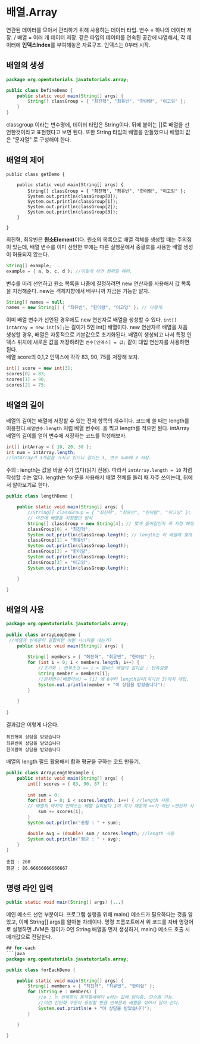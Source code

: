 # 배열.Array
연관된 데이터를 모아서 관리하기 위해 사용하는 데이터 타입.
변수 = 하나의 데이터 저장. / 배열 = 여러 개 데이터 저장.
같은 타입의 데이터를 연속된 공간에 나열해서, 각 데이터에 **인덱스Index**를 부여해놓은 자료구조. 인덱스는 0부터 시작.

## 배열의 생성

```java
package org.opentutorials.javatutorials.array;

public class DefineDemo {
	public static void main(String[] args) {
		String[] classGroup = { "최진혁", "최유빈", "한아람", "이고잉" };
	}
}
```
classgroup 이라는 변수명에, 데이터 타입은 String이다. 뒤에 붙이는 []로 배열을 선언한것이라고 표현했다고 보면 된다.
또한 String 타입의 배열을 만들었으니 배열의 값은 "문자열" 로 구성해야 한다.
	

## 배열의 제어

```
public class getDemo {

	public static void main(String[] args) {
		String[] classGroup = { "최진혁", "최유빈", "한이람", "이고잉" };
		System.out.println(classGroup[0]); 
		System.out.println(classGroup[1]);
		System.out.println(classGroup[2]);
		System.out.println(classGroup[3]);
	}

}
```
최진혁, 최유빈은 **원소Element**이다.
원소의 목록으로 배열 객체를 생성할 때는 주의점이 있는데, 배열 변수를 이미 선언한 후에는 다른 실행문에서 중괄호를 사용한 배열 생성이 허용되지 않는다.
```java
String[] example;
example = { a, b, c, d ); //이렇게 하면 컴파일 에러.
```
변수를 미리 선언하고 원소 목록을 나중에 결정하려면 new 연산자를 사용해서 값 목록을 지정해준다. new는 객체지향에서 배우니까 지금은 기능만 알자.
```java
String[] names = null;
names = new String[] { "최유빈", "한이람", "이고잉" }; // 이렇게.
```
이미 배열 변수가 선언된 경우에도 new 연산자로 배열을 생성할 수 있다. `int[] intArray = new int[5];`는 길이가 5인 int[] 배열이다. new 연산자로 배열을 처음 생성할 경우, 배열은 자동적으로 기본값으로 초기화된다. 배열이 생성되고 나서 특정 인덱스 위치에 새로운 값을 저장하려면 `변수[인덱스] = 값;` 같이 대입 연산자를 사용하면 된다.   
배열 score의 0,1,2 인덱스에 각각 83, 90, 75를 저장해 보자.
```java
int[] score = new int[3];
scores[0] = 83;
scores[1] = 90;
scores[2] = 75;
```
## 배열의 길이
배열의 길이는 배열에 저장할 수 있는 전체 항목의 개수이다. 코드에 쓸 때는 length를 이용한다.`배열변수.length` 처럼 배열 변수에 .을 찍고 length를 적으면 된다. intArray 배열의 길이를 얻어 변수에 저장하는 코드를 작성해보자.
```java
int[] intArray = { 10, 20, 30 };
int num = intArray.length;
//intArray가 3개값을 가지고 있으니 길이는 3, 변수 num에 3 저장.
```
주의 : length는 값을 바꿀 수가 없다(읽기 전용). 따라서 `intArray.length = 10` 처럼 작성할 수는 없다. length는 for문을 사용해서 배열 전체를 돌리 때 자주 쓰이는데, 뒤에서 알아보기로 한다.

```java
public class lengthDemo {

	public static void main(String[] args) {
		//String[] classGroup = { "최진혁", "최유빈", "한아람", "이고잉" };
		// 이전에 배열을 지정했던 방식
		String[] classGroup = new String[4]; // 몇개 들어갈건지 꼭 지정 해줘야 함.
		classGroup[0] = "최진혁";
		System.out.println(classGroup.length); // length는 이 배열에 몇개 들어가는지 알려줌. 최진혁0 이 아닌 배열 개수4가 출력됨.
		classGroup[1] = "최유빈";
		System.out.println(classGroup.length);
		classGroup[2] = "한이람";
		System.out.println(classGroup.length);
		classGroup[3] = "이고잉";
		System.out.println(classGroup.length);

	}

}
```


## 배열의 사용

```java
package org.opentutorials.javatutorials.array;
 
public class arrayLoopDemo {
 //배열과 반복문이 결합하면 어떤 시너지를 내는가?
    public static void main(String[] args) {
 
        String[] members = { "최진혁", "최유빈", "한이람" };
        for (int i = 0; i < members.length; i++) {
        	//초기화 ; 반복조건 == i < 멤버스 배열의 길이값 ; 반족실행
            String member = members[i];
            //문자변수(배열아님) = [i] 에 0부터 length길이(여기선 3)까지 대입.
            System.out.println(member + "이 상담을 받았습니다");
        }
 
    }
 
}
```
결과값은 이렇게 나온다.
```
최진혁이 상담을 받았습니다   
최유빈이 상담을 받았습니다   
한이람이 상담을 받았습니다
```
배열의 length 필드 활용해서 합과 평균을 구하는 코드 만들기.
```java
public class ArrayLengthExample {
	public static void main(String[] args) {
		int[] scores = { 83, 90, 87 };
		
		int sum = 0;
		for(int i = 0; i < scores.length; i++) { //length 사용. 
		// 배열의 마지막 인덱스는 배열 길이보다 1이 적기 때문에 =<가 아닌 <연산자 사용
			sum += scores[i];
		}
		System.out.println("총합 : " + sum);

		double avg = (double) sum / scores.length; //length 사용
		System.out.println("평균 : " + avg);
	}
}
```
```
총합 : 260
평균 : 86.66666666666667
```

## 명령 라인 입력
```java
public static void main(String[] args) {...}
```
메인 메소드 선언 부분이다. 프로그램 실행을 위해 main() 메소드가 필요하다는 것을 알았고, 이제 String[] args를 알아볼 차례이다.
명령 프롬포트에서 위 코드를 자바 명령어로 실행하면 JVM은 길이가 0인 String 배열을 먼저 생성하거, main() 메소드 호출 시 매개값으로 전달한다. 
```java
## for-each
```java
package org.opentutorials.javatutorials.array;

public class forEachDemo {

	public static void main(String[] args) {
		String[] members = { "최진혁", "최유빈", "한이람" };
		for (String e : members) {
			//e : 는 반복문이 동작할때마다 e라는 값에 담아줌. 단순화 가능.
			//이런 간단화 구문이 등장할 만큼 반복문과 배열을 섞어서 많이 쓴다.
			System.out.println(e + "이 상담을 받았습니다");
		}

	}

}
```



